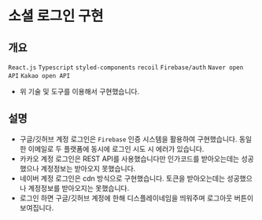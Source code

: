 # 소셜 로그인 구현

## 개요

`React.js` `Typescript` `styled-components` `recoil` `Firebase/auth` `Naver open API` `Kakao open API`

- 위 기술 및 도구를 이용해서 구현했습니다.

## 설명

- 구글/깃허브 계정 로그인은 `Firebase` 인증 시스템을 활용하여 구현했습니다. 동일한 이메일로 두 플랫폼에 동시에 로그인 시도 시 에러가 있습니다.
- 카카오 계정 로그인은 REST API를 사용했습니다만 인가코드를 받아오는데는 성공했으나 계정정보는 받아오지 못했습니다.
- 네이버 계정 로그인은 cdn 방식으로 구현했습니다. 토큰을 받아오는데는 성공했으나 계정정보를 받아오지는 못했습니다.
- 로그인 하면 구글/깃허브 계정에 한해 디스플레이네임을 띄워주며 로그아웃 버튼이 보여집니다.
